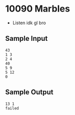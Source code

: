 # 10090 Marbles
- Listen idk gl bro

## Sample Input
	43
	1 3
	2 4
	40
	5 9
	5 12
	0

## Sample Output
	13 1
	failed
